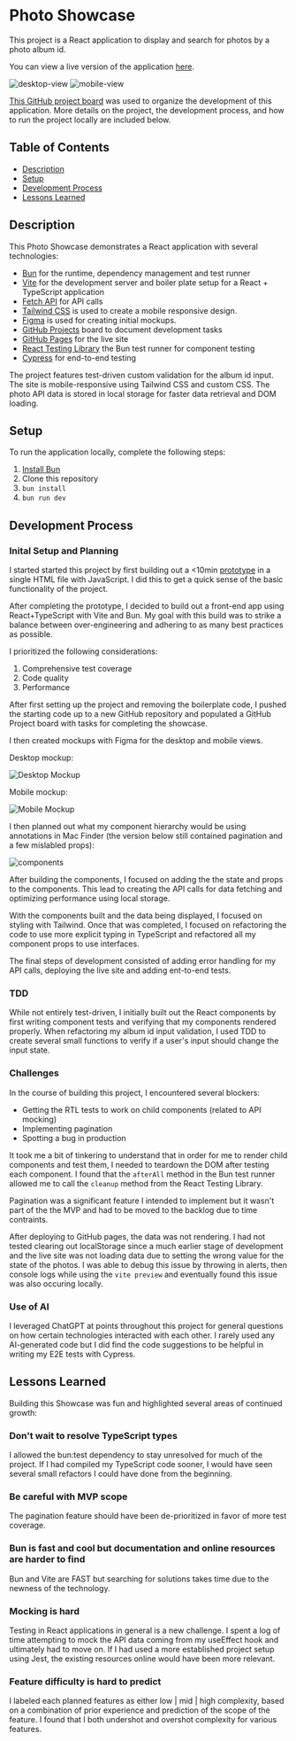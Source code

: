 # Photo Showcase

This project is a React application to display and search for photos by a photo album id.

You can view a live version of the application [here](https://jreich5.github.io/photo-showcase/).

![desktop-view](./images/desktop-view.png)
![mobile-view](./images/mobile-view.png)

[This GitHub project board](https://github.com/users/jreich5/projects/3) was used to organize the development of this application. More details on the project, the development process, and how to run the project locally are included below.

## Table of Contents

- [Description](#description)
- [Setup](#setup)
- [Development Process](#development-process)
- [Lessons Learned](#lessons-learned)

## Description

This Photo Showcase demonstrates a React application with several technologies:

- [Bun](https://bun.sh/) for the runtime, dependency management and test runner
- [Vite](https://vitejs.dev/) for the development server and boiler plate setup for a React + TypeScript application
- [Fetch API](https://developer.mozilla.org/en-US/docs/Web/API/Fetch_API) for API calls
- [Tailwind CSS](https://tailwindcss.com/) is used to create a mobile responsive design.
- [Figma](https://www.figma.com/) is used for creating initial mockups.
- [GitHub Projects](https://docs.github.com/en/issues/planning-and-tracking-with-projects/learning-about-projects/about-projects) board to document development tasks
- [GitHub Pages](https://pages.github.com/) for the live site
- [React Testing Library](https://testing-library.com/) the Bun test runner for component testing
- [Cypress](https://www.cypress.io/) for end-to-end testing

The project features test-driven custom validation for the album id input. The site is mobile-responsive using Tailwind CSS and custom CSS. The photo API data is stored in local storage for faster data retrieval and DOM loading.

## Setup

To run the application locally, complete the following steps:

1. [Install Bun](https://bun.sh/docs/installation)
1. Clone this repository
1. `bun install`
1. `bun run dev`

## Development Process

### Inital Setup and Planning

I started started this project by first building out a <10min [prototype](https://github.com/jreich5/photo-showcase/blob/main/ten-minute-prototype.html) in a single HTML file with JavaScript. I did this to get a quick sense of the basic functionality of the project.

After completing the prototype, I decided to build out a front-end app using React+TypeScript with Vite and Bun. My goal with this build was to strike a balance between over-engineering and adhering to as many best practices as possible.

I prioritized the following considerations:

1. Comprehensive test coverage
1. Code quality
1. Performance

After first setting up the project and removing the boilerplate code, I pushed the starting code up to a new GitHub repository and populated a GitHub Project board with tasks for completing the showcase.

I then created mockups with Figma for the desktop and mobile views.

Desktop mockup:

![Desktop Mockup](./images/desktop-view.png)

Mobile mockup:

![Mobile Mockup](./images/mobile-view.png)

I then planned out what my component hierarchy would be using annotations in Mac Finder (the version below still contained pagination and a few mislabled props):

![components](./images/components.png)

After building the components, I focused on adding the the state and props to the components. This lead to creating the API calls for data fetching and optimizing performance using local storage.

With the components built and the data being displayed, I focused on styling with Tailwind. Once that was completed, I focused on refactoring the code to use more explicit typing in TypeScript and refactored all my component props to use interfaces.

The final steps of development consisted of adding error handling for my API calls, deploying the live site and adding ent-to-end tests.

### TDD

While not entirely test-driven, I initially built out the React components by first writing component tests and verifying that my components rendered properly. When refactoring my album id input validation, I used TDD to create several small functions to verify if a user's input should change the input state.

### Challenges

In the course of building this project, I encountered several blockers:

- Getting the RTL tests to work on child components (related to API mocking)
- Implementing pagination
- Spotting a bug in production

It took me a bit of tinkering to understand that in order for me to render child components and test them, I needed to teardown the DOM after testing each component. I found that the `afterAll` method in the Bun test runner allowed me to call the `cleanup` method from the React Testing Library.

Pagination was a significant feature I intended to implement but it wasn't part of the the MVP and had to be moved to the backlog due to time contraints.

After deploying to GitHub pages, the data was not rendering. I had not tested clearing out localStorage since a much earlier stage of development and the live site was not loading data due to setting the wrong value for the state of the photos. I was able to debug this issue by throwing in alerts, then console logs while using the `vite preview` and eventually found this issue was also occuring locally.

### Use of AI

I leveraged ChatGPT at points throughout this project for general questions on how certain technologies interacted with each other. I rarely used any AI-generated code but I did find the code suggestions to be helpful in writing my E2E tests with Cypress.

## Lessons Learned

Building this Showcase was fun and highlighted several areas of continued growth:

### Don't wait to resolve TypeScript types

I allowed the bun:test dependency to stay unresolved for much of the project. If I had compiled my TypeScript code sooner, I would have seen several small refactors I could have done from the beginning.

### Be careful with MVP scope

The pagination feature should have been de-prioritized in favor of more test coverage.

### Bun is fast and cool but documentation and online resources are harder to find

Bun and Vite are FAST but searching for solutions takes time due to the newness of the technology.

### Mocking is hard

Testing in React applications in general is a new challenge. I spent a log of time attempting to mock the API data coming from my useEffect hook and ultimately had to move on. If I had used a more established project setup using Jest, the existing resources online would have been more relevant.

### Feature difficulty is hard to predict

I labeled each planned features as either low | mid | high complexity, based on a combination of prior experience and prediction of the scope of the feature. I found that I both undershot and overshot complexity for various features.
